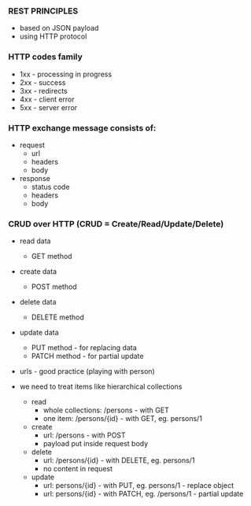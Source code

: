 ### REST PRINCIPLES
- based on JSON payload
- using HTTP protocol

### HTTP codes family
- 1xx - processing in progress
- 2xx - success
- 3xx - redirects
- 4xx - client error
- 5xx - server error

### HTTP exchange message consists of:
- request
  - url
  - headers
  - body
- response
  - status code
  - headers
  - body

### CRUD over HTTP (CRUD = Create/Read/Update/Delete)
- read data
  - GET method
- create data
  - POST method
- delete data
  - DELETE method
- update data
  - PUT method - for replacing data
  - PATCH method - for partial update

- urls - good practice (playing with person)
- we need to treat items like hierarchical collections
  - read
    - whole collections: /persons - with GET
    - one item: /persons/{id} - with GET, eg. persons/1
  - create
    - url: /persons - with POST
    - payload put inside request body
  - delete
    - url: /persons/{id} - with DELETE, eg. persons/1
    - no content in request
  - update
    - url: persons/{id} - with PUT, eg. persons/1 - replace object
    - url: persons/{id} - with PATCH, eg. /persons/1 - partial update